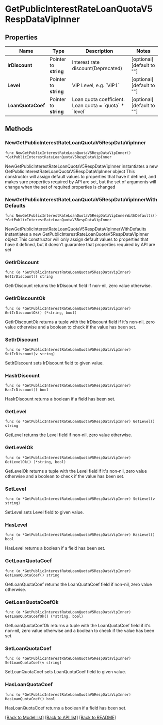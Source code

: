 # GetPublicInterestRateLoanQuotaV5RespDataVipInner

## Properties

Name | Type | Description | Notes
------------ | ------------- | ------------- | -------------
**IrDiscount** | Pointer to **string** | Interest rate discount(Deprecated) | [optional] [default to ""]
**Level** | Pointer to **string** | VIP Level, e.g. &#x60;VIP1&#x60; | [optional] [default to ""]
**LoanQuotaCoef** | Pointer to **string** | Loan quota coefficient. Loan quota &#x3D; &#x60;quota&#x60; * &#x60;level&#x60; | [optional] [default to ""]

## Methods

### NewGetPublicInterestRateLoanQuotaV5RespDataVipInner

`func NewGetPublicInterestRateLoanQuotaV5RespDataVipInner() *GetPublicInterestRateLoanQuotaV5RespDataVipInner`

NewGetPublicInterestRateLoanQuotaV5RespDataVipInner instantiates a new GetPublicInterestRateLoanQuotaV5RespDataVipInner object
This constructor will assign default values to properties that have it defined,
and makes sure properties required by API are set, but the set of arguments
will change when the set of required properties is changed

### NewGetPublicInterestRateLoanQuotaV5RespDataVipInnerWithDefaults

`func NewGetPublicInterestRateLoanQuotaV5RespDataVipInnerWithDefaults() *GetPublicInterestRateLoanQuotaV5RespDataVipInner`

NewGetPublicInterestRateLoanQuotaV5RespDataVipInnerWithDefaults instantiates a new GetPublicInterestRateLoanQuotaV5RespDataVipInner object
This constructor will only assign default values to properties that have it defined,
but it doesn't guarantee that properties required by API are set

### GetIrDiscount

`func (o *GetPublicInterestRateLoanQuotaV5RespDataVipInner) GetIrDiscount() string`

GetIrDiscount returns the IrDiscount field if non-nil, zero value otherwise.

### GetIrDiscountOk

`func (o *GetPublicInterestRateLoanQuotaV5RespDataVipInner) GetIrDiscountOk() (*string, bool)`

GetIrDiscountOk returns a tuple with the IrDiscount field if it's non-nil, zero value otherwise
and a boolean to check if the value has been set.

### SetIrDiscount

`func (o *GetPublicInterestRateLoanQuotaV5RespDataVipInner) SetIrDiscount(v string)`

SetIrDiscount sets IrDiscount field to given value.

### HasIrDiscount

`func (o *GetPublicInterestRateLoanQuotaV5RespDataVipInner) HasIrDiscount() bool`

HasIrDiscount returns a boolean if a field has been set.

### GetLevel

`func (o *GetPublicInterestRateLoanQuotaV5RespDataVipInner) GetLevel() string`

GetLevel returns the Level field if non-nil, zero value otherwise.

### GetLevelOk

`func (o *GetPublicInterestRateLoanQuotaV5RespDataVipInner) GetLevelOk() (*string, bool)`

GetLevelOk returns a tuple with the Level field if it's non-nil, zero value otherwise
and a boolean to check if the value has been set.

### SetLevel

`func (o *GetPublicInterestRateLoanQuotaV5RespDataVipInner) SetLevel(v string)`

SetLevel sets Level field to given value.

### HasLevel

`func (o *GetPublicInterestRateLoanQuotaV5RespDataVipInner) HasLevel() bool`

HasLevel returns a boolean if a field has been set.

### GetLoanQuotaCoef

`func (o *GetPublicInterestRateLoanQuotaV5RespDataVipInner) GetLoanQuotaCoef() string`

GetLoanQuotaCoef returns the LoanQuotaCoef field if non-nil, zero value otherwise.

### GetLoanQuotaCoefOk

`func (o *GetPublicInterestRateLoanQuotaV5RespDataVipInner) GetLoanQuotaCoefOk() (*string, bool)`

GetLoanQuotaCoefOk returns a tuple with the LoanQuotaCoef field if it's non-nil, zero value otherwise
and a boolean to check if the value has been set.

### SetLoanQuotaCoef

`func (o *GetPublicInterestRateLoanQuotaV5RespDataVipInner) SetLoanQuotaCoef(v string)`

SetLoanQuotaCoef sets LoanQuotaCoef field to given value.

### HasLoanQuotaCoef

`func (o *GetPublicInterestRateLoanQuotaV5RespDataVipInner) HasLoanQuotaCoef() bool`

HasLoanQuotaCoef returns a boolean if a field has been set.


[[Back to Model list]](../README.md#documentation-for-models) [[Back to API list]](../README.md#documentation-for-api-endpoints) [[Back to README]](../README.md)


